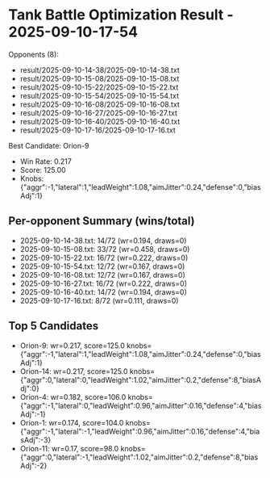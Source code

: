 # Tank Battle Optimization Result - 2025-09-10-17-54

Opponents (8):
- result/2025-09-10-14-38/2025-09-10-14-38.txt
- result/2025-09-10-15-08/2025-09-10-15-08.txt
- result/2025-09-10-15-22/2025-09-10-15-22.txt
- result/2025-09-10-15-54/2025-09-10-15-54.txt
- result/2025-09-10-16-08/2025-09-10-16-08.txt
- result/2025-09-10-16-27/2025-09-10-16-27.txt
- result/2025-09-10-16-40/2025-09-10-16-40.txt
- result/2025-09-10-17-16/2025-09-10-17-16.txt

Best Candidate: Orion-9

- Win Rate: 0.217
- Score: 125.00
- Knobs: {"aggr":-1,"lateral":1,"leadWeight":1.08,"aimJitter":0.24,"defense":0,"biasAdj":1}

## Per-opponent Summary (wins/total)
- 2025-09-10-14-38.txt: 14/72 (wr=0.194, draws=0)
- 2025-09-10-15-08.txt: 33/72 (wr=0.458, draws=0)
- 2025-09-10-15-22.txt: 16/72 (wr=0.222, draws=0)
- 2025-09-10-15-54.txt: 12/72 (wr=0.167, draws=0)
- 2025-09-10-16-08.txt: 12/72 (wr=0.167, draws=0)
- 2025-09-10-16-27.txt: 16/72 (wr=0.222, draws=0)
- 2025-09-10-16-40.txt: 14/72 (wr=0.194, draws=0)
- 2025-09-10-17-16.txt: 8/72 (wr=0.111, draws=0)

## Top 5 Candidates
- Orion-9: wr=0.217, score=125.0 knobs={"aggr":-1,"lateral":1,"leadWeight":1.08,"aimJitter":0.24,"defense":0,"biasAdj":1}
- Orion-14: wr=0.217, score=125.0 knobs={"aggr":0,"lateral":0,"leadWeight":1.02,"aimJitter":0.2,"defense":8,"biasAdj":0}
- Orion-4: wr=0.182, score=106.0 knobs={"aggr":-1,"lateral":0,"leadWeight":0.96,"aimJitter":0.16,"defense":4,"biasAdj":-1}
- Orion-1: wr=0.174, score=104.0 knobs={"aggr":-1,"lateral":-1,"leadWeight":0.96,"aimJitter":0.16,"defense":4,"biasAdj":-3}
- Orion-11: wr=0.17, score=98.0 knobs={"aggr":0,"lateral":-1,"leadWeight":1.02,"aimJitter":0.2,"defense":8,"biasAdj":-2}